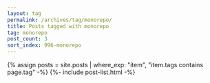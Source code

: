 ```yaml
---
layout: tag
permalink: /archives/tag/monorepo/
title: Posts tagged with monorepo
tag: monorepo
post_count: 3
sort_index: 996-monorepo
---
```

{% assign posts = site.posts | where_exp: "item", "item.tags contains page.tag" -%}
{%- include post-list.html -%}
